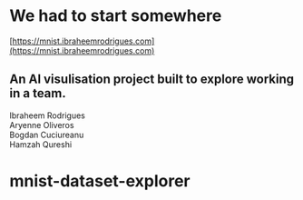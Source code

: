 # We had to start somewhere

[https://mnist.ibraheemrodrigues.com](https://mnist.ibraheemrodrigues.com)

## An AI visulisation project built to explore working in a team.

Ibraheem Rodrigues  
Aryenne Oliveros  
Bogdan Cuciureanu  
Hamzah Qureshi
# mnist-dataset-explorer
